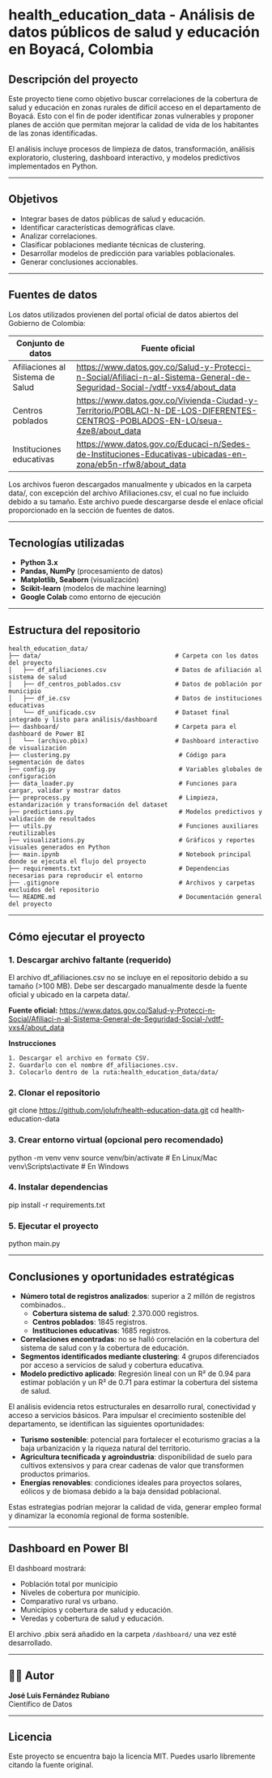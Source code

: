 # health_education_data - Análisis de datos públicos de salud y educación en Boyacá, Colombia

## Descripción del proyecto
Este proyecto tiene como objetivo buscar correlaciones de la cobertura de salud y educación en zonas rurales de difícil acceso en el departamento de Boyacá. Esto con el fin de poder identificar zonas vulnerables y proponer planes de acción que permitan mejorar la calidad de vida de los habitantes de las zonas identificadas.

El análisis incluye procesos de limpieza de datos, transformación, análisis exploratorio, clustering, dashboard interactivo, y modelos predictivos implementados en Python.

---

## Objetivos
- Integrar bases de datos públicas de salud y educación.
- Identificar características demográficas clave.
- Analizar correlaciones.
- Clasificar poblaciones mediante técnicas de clustering.
- Desarrollar modelos de predicción para variables poblacionales.
- Generar conclusiones accionables.

---

## Fuentes de datos
Los datos utilizados provienen del portal oficial de datos abiertos del Gobierno de Colombia:

| Conjunto de datos                 | Fuente oficial                                                                                                               |
|----------------------------------|-------------------------------------------------------------------------------------------------------------------------------|
| Afiliaciones al Sistema de Salud | https://www.datos.gov.co/Salud-y-Protecci-n-Social/Afiliaci-n-al-Sistema-General-de-Seguridad-Social-/vdtf-vxs4/about_data    |                               |
| Centros poblados                 | https://www.datos.gov.co/Vivienda-Ciudad-y-Territorio/POBLACI-N-DE-LOS-DIFERENTES-CENTROS-POBLADOS-EN-LO/seua-4ze8/about_data |                            |
| Instituciones educativas         | https://www.datos.gov.co/Educaci-n/Sedes-de-Instituciones-Educativas-ubicadas-en-zona/eb5n-rfw8/about_data                    |         |

Los archivos fueron descargados manualmente y ubicados en la carpeta data/, con excepción del archivo Afiliaciones.csv, el cual no fue incluido debido a su tamaño. Este archivo puede descargarse desde el enlace oficial proporcionado en la sección de fuentes de datos.

---

## Tecnologías utilizadas
- **Python 3.x**
- **Pandas, NumPy** (procesamiento de datos)
- **Matplotlib, Seaborn** (visualización)
- **Scikit-learn** (modelos de machine learning)
- **Google Colab** como entorno de ejecución

---

## Estructura del repositorio


```text
health_education_data/
├── data/                                     # Carpeta con los datos del proyecto
│   ├── df_afiliaciones.csv                   # Datos de afiliación al sistema de salud
│   ├── df_centros_poblados.csv               # Datos de población por municipio
│   ├── df_ie.csv                             # Datos de instituciones educativas
│   └── df_unificado.csv                      # Dataset final integrado y listo para análisis/dashboard
├── dashboard/                                # Carpeta para el dashboard de Power BI
│   └── (archivo.pbix)                        # Dashboard interactivo de visualización
├── clustering.py                              # Código para segmentación de datos
├── config.py                                  # Variables globales de configuración
├── data_loader.py                             # Funciones para cargar, validar y mostrar datos
├── preprocess.py                              # Limpieza, estandarización y transformación del dataset
├── predictions.py                             # Modelos predictivos y validación de resultados
├── utils.py                                   # Funciones auxiliares reutilizables
├── visualizations.py                          # Gráficos y reportes visuales generados en Python
├── main.ipynb                                 # Notebook principal donde se ejecuta el flujo del proyecto
├── requirements.txt                           # Dependencias necesarias para reproducir el entorno
├── .gitignore                                 # Archivos y carpetas excluidos del repositorio
└── README.md                                  # Documentación general del proyecto
```

---

## Cómo ejecutar el proyecto

### 1. Descargar archivo faltante (requerido)
El archivo df_afiliaciones.csv no se incluye en el repositorio debido a su tamaño (>100 MB).
Debe ser descargado manualmente desde la fuente oficial y ubicado en la carpeta data/.

**Fuente oficial:**
https://www.datos.gov.co/Salud-y-Protecci-n-Social/Afiliaci-n-al-Sistema-General-de-Seguridad-Social-/vdtf-vxs4/about_data

**Instrucciones**

    1. Descargar el archivo en formato CSV.
    2. Guardarlo con el nombre df_afiliaciones.csv.
    3. Colocarlo dentro de la ruta:health_education_data/data/


### 2. Clonar el repositorio
git clone https://github.com/jolufr/health-education-data.git
cd health-education-data


### 3. Crear entorno virtual (opcional pero recomendado)
python -m venv venv
source venv/bin/activate   # En Linux/Mac
venv\\Scripts\\activate      # En Windows

### 4. Instalar dependencias
pip install -r requirements.txt

### 5. Ejecutar el proyecto
python main.py

---

## Conclusiones y oportunidades estratégicas

- **Número total de registros analizados**: superior a 2 millón de registros combinados..
    - **Cobertura sistema de salud**: 2.370.000 registros.
    - **Centros poblados**: 1845 registros.
    - **Instituciones educativas**: 1685 registros.
- **Correlaciones encontradas**: no se halló correlación en la cobertura del sistema de salud con y la cobertura de educación.
- **Segmentos identificados mediante clustering**: 4 grupos diferenciados por acceso a servicios de salud y cobertura educativa.
- **Modelo predictivo aplicado**: Regresión lineal con un R² de 0.94 para estimar población y un R² de 0.71 para estimar la cobertura del sistema de salud. 

El análisis evidencia retos estructurales en desarrollo rural, conectividad y acceso a servicios básicos. Para impulsar el crecimiento sostenible del departamento, se identifican las siguientes oportunidades:

- **Turismo sostenible**: potencial para fortalecer el ecoturismo gracias a la baja urbanización y la riqueza natural del territorio.
- **Agricultura tecnificada y agroindustria**: disponibilidad de suelo para cultivos extensivos y para crear cadenas de valor que transformen productos primarios.
- **Energías renovables**: condiciones ideales para proyectos solares, eólicos y de biomasa debido a la baja densidad poblacional.

Estas estrategias podrían mejorar la calidad de vida, generar empleo formal y dinamizar la economía regional de forma sostenible.


---

## Dashboard en Power BI

El dashboard mostrará:

- Población total por municipio
- Niveles de cobertura por municipio.
- Comparativo rural vs urbano.
- Municipios y cobertura de salud y educación.
- Veredas y cobertura de salud y educación.

El archivo .pbix será añadido en la carpeta `/dashboard/` una vez esté desarrollado.

---

## 👨‍💻 Autor
**José Luis Fernández Rubiano**  
Científico de Datos

---

## Licencia
Este proyecto se encuentra bajo la licencia MIT. Puedes usarlo libremente citando la fuente original.
